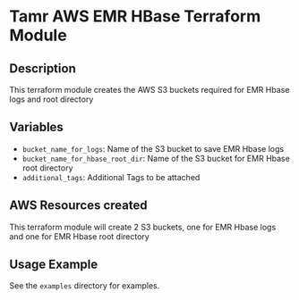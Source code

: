 # Tamr AWS EMR HBase Terraform Module

## Description
This terraform module creates the AWS S3 buckets required for EMR Hbase logs and root directory

## Variables
* `bucket_name_for_logs`: Name of the S3 bucket to save EMR Hbase logs
* `bucket_name_for_hbase_root_dir`: Name of the S3 bucket for EMR Hbase root directory
* `additional_tags`: Additional Tags to be attached

## AWS Resources created
This terraform module will create 2 S3 buckets, one for EMR Hbase logs and one for EMR Hbase root directory


## Usage Example
See the `examples` directory for examples.
